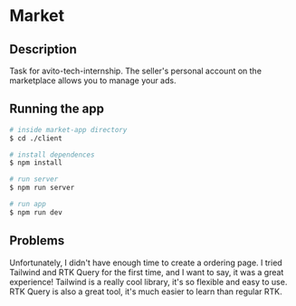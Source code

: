 # Market

## Description

Task for avito-tech-internship.
The seller's personal account on the marketplace allows you to manage your ads.

## Running the app

```bash
# inside market-app directory
$ cd ./client

# install dependences
$ npm install

# run server
$ npm run server

# run app
$ npm run dev
```

## Problems

Unfortunately, I didn't have enough time to create a ordering page.
I tried Tailwind and RTK Query for the first time, and I want to say, it was a great experience!
Tailwind is a really cool library, it's so flexible and easy to use.
RTK Query is also a great tool, it's much easier to learn than regular RTK.
